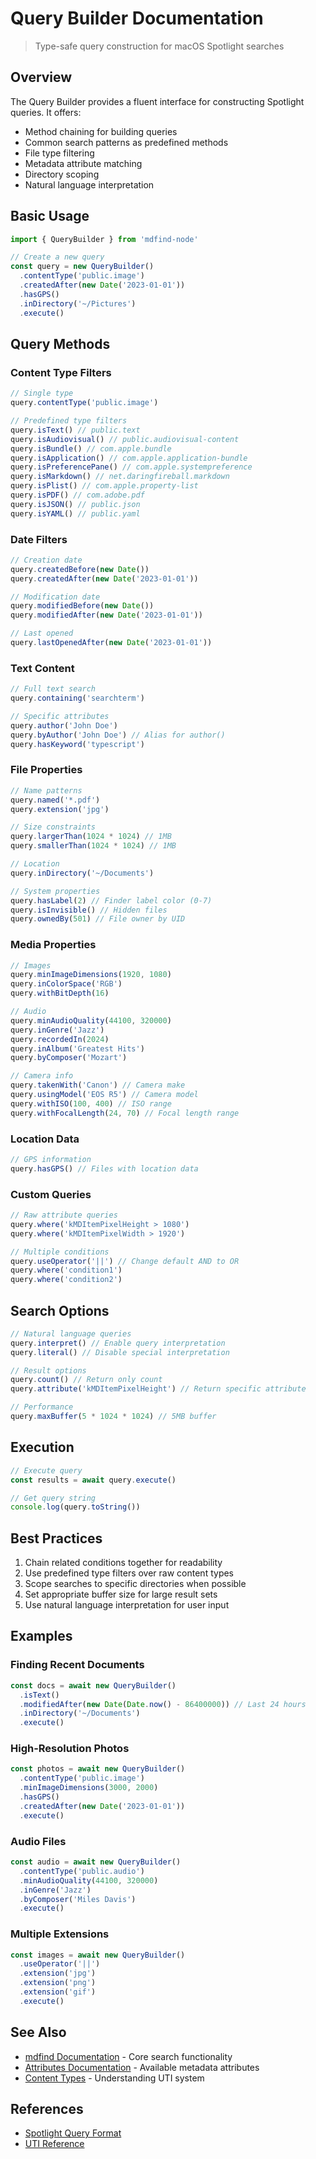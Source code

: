 # Query Builder Documentation

> Type-safe query construction for macOS Spotlight searches

## Overview

The Query Builder provides a fluent interface for constructing Spotlight queries. It offers:

- Method chaining for building queries
- Common search patterns as predefined methods
- File type filtering
- Metadata attribute matching
- Directory scoping
- Natural language interpretation

## Basic Usage

```typescript
import { QueryBuilder } from 'mdfind-node'

// Create a new query
const query = new QueryBuilder()
  .contentType('public.image')
  .createdAfter(new Date('2023-01-01'))
  .hasGPS()
  .inDirectory('~/Pictures')
  .execute()
```

## Query Methods

### Content Type Filters

```typescript
// Single type
query.contentType('public.image')

// Predefined type filters
query.isText() // public.text
query.isAudiovisual() // public.audiovisual-content
query.isBundle() // com.apple.bundle
query.isApplication() // com.apple.application-bundle
query.isPreferencePane() // com.apple.systempreference
query.isMarkdown() // net.daringfireball.markdown
query.isPlist() // com.apple.property-list
query.isPDF() // com.adobe.pdf
query.isJSON() // public.json
query.isYAML() // public.yaml
```

### Date Filters

```typescript
// Creation date
query.createdBefore(new Date())
query.createdAfter(new Date('2023-01-01'))

// Modification date
query.modifiedBefore(new Date())
query.modifiedAfter(new Date('2023-01-01'))

// Last opened
query.lastOpenedAfter(new Date('2023-01-01'))
```

### Text Content

```typescript
// Full text search
query.containing('searchterm')

// Specific attributes
query.author('John Doe')
query.byAuthor('John Doe') // Alias for author()
query.hasKeyword('typescript')
```

### File Properties

```typescript
// Name patterns
query.named('*.pdf')
query.extension('jpg')

// Size constraints
query.largerThan(1024 * 1024) // 1MB
query.smallerThan(1024 * 1024) // 1MB

// Location
query.inDirectory('~/Documents')

// System properties
query.hasLabel(2) // Finder label color (0-7)
query.isInvisible() // Hidden files
query.ownedBy(501) // File owner by UID
```

### Media Properties

```typescript
// Images
query.minImageDimensions(1920, 1080)
query.inColorSpace('RGB')
query.withBitDepth(16)

// Audio
query.minAudioQuality(44100, 320000)
query.inGenre('Jazz')
query.recordedIn(2024)
query.inAlbum('Greatest Hits')
query.byComposer('Mozart')

// Camera info
query.takenWith('Canon') // Camera make
query.usingModel('EOS R5') // Camera model
query.withISO(100, 400) // ISO range
query.withFocalLength(24, 70) // Focal length range
```

### Location Data

```typescript
// GPS information
query.hasGPS() // Files with location data
```

### Custom Queries

```typescript
// Raw attribute queries
query.where('kMDItemPixelHeight > 1080')
query.where('kMDItemPixelWidth > 1920')

// Multiple conditions
query.useOperator('||') // Change default AND to OR
query.where('condition1')
query.where('condition2')
```

## Search Options

```typescript
// Natural language queries
query.interpret() // Enable query interpretation
query.literal() // Disable special interpretation

// Result options
query.count() // Return only count
query.attribute('kMDItemPixelHeight') // Return specific attribute

// Performance
query.maxBuffer(5 * 1024 * 1024) // 5MB buffer
```

## Execution

```typescript
// Execute query
const results = await query.execute()

// Get query string
console.log(query.toString())
```

## Best Practices

1. Chain related conditions together for readability
2. Use predefined type filters over raw content types
3. Scope searches to specific directories when possible
4. Set appropriate buffer size for large result sets
5. Use natural language interpretation for user input

## Examples

### Finding Recent Documents

```typescript
const docs = await new QueryBuilder()
  .isText()
  .modifiedAfter(new Date(Date.now() - 86400000)) // Last 24 hours
  .inDirectory('~/Documents')
  .execute()
```

### High-Resolution Photos

```typescript
const photos = await new QueryBuilder()
  .contentType('public.image')
  .minImageDimensions(3000, 2000)
  .hasGPS()
  .createdAfter(new Date('2023-01-01'))
  .execute()
```

### Audio Files

```typescript
const audio = await new QueryBuilder()
  .contentType('public.audio')
  .minAudioQuality(44100, 320000)
  .inGenre('Jazz')
  .byComposer('Miles Davis')
  .execute()
```

### Multiple Extensions

```typescript
const images = await new QueryBuilder()
  .useOperator('||')
  .extension('jpg')
  .extension('png')
  .extension('gif')
  .execute()
```

## See Also

- [mdfind Documentation](./mdfind.md) - Core search functionality
- [Attributes Documentation](./attributes.md) - Available metadata attributes
- [Content Types](./content-types.md) - Understanding UTI system

## References

- [Spotlight Query Format](https://developer.apple.com/library/archive/documentation/Carbon/Conceptual/SpotlightQuery/Concepts/QueryFormat.html)
- [UTI Reference](https://developer.apple.com/library/archive/documentation/Miscellaneous/Reference/UTIRef/Articles/System-DeclaredUniformTypeIdentifiers.html)
